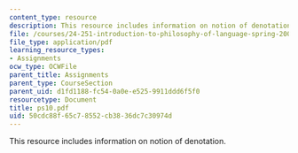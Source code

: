 ```yaml
---
content_type: resource
description: This resource includes information on notion of denotation.
file: /courses/24-251-introduction-to-philosophy-of-language-spring-2006/50cdc88f65c78552cb3836dc7c30974d_ps10.pdf
file_type: application/pdf
learning_resource_types:
- Assignments
ocw_type: OCWFile
parent_title: Assignments
parent_type: CourseSection
parent_uid: d1fd1188-fc54-0a0e-e525-9911ddd6f5f0
resourcetype: Document
title: ps10.pdf
uid: 50cdc88f-65c7-8552-cb38-36dc7c30974d
---
```

This resource includes information on notion of denotation.

